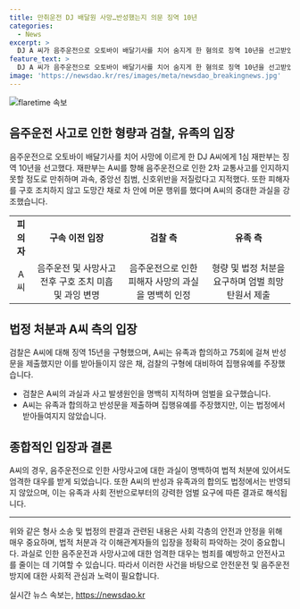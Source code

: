 ```yaml
---
title: 만취운전 DJ 배달원 사망…반성했는지 의문 징역 10년
categories:
  - News
excerpt: >
  DJ A 씨가 음주운전으로 오토바이 배달기사를 치어 숨지게 한 혐의로 징역 10년을 선고받았다. 사고 당시 A 씨는 알코올농도 0.221%로 면허취소 수준이었고, 사고 이후 구호조치를 하지 않고 자신의 애완견을 끌어안은 채 서 있었다. 검찰은 A 씨에 대해 징역 15년을 구형했으며, 재판부는 반성과 합의를 강조한 측에 대해 집행유예를 주장했지만 이를 받아들이지 않았다. A 씨는 2차 교통사고 직전에도 매우 위험하게 운전하다가 음주로 사고를 인식할 수 없을 정도로 만취한 상태였다.
feature_text: >
  DJ A 씨가 음주운전으로 오토바이 배달기사를 치어 숨지게 한 혐의로 징역 10년을 선고받았다. 사고 당시 A 씨는 알코올농도 0.221%로 면허취소 수준이었고, 사고 이후 구호조치를 하지 않고 자신의 애완견을 끌어안은 채 서 있었다. 검찰은 A 씨에 대해 징역 15년을 구형했으며, 재판부는 반성과 합의를 강조한 측에 대해 집행유예를 주장했지만 이를 받아들이지 않았다. A 씨는 2차 교통사고 직전에도 매우 위험하게 운전하다가 음주로 사고를 인식할 수 없을 정도로 만취한 상태였다.
image: 'https://newsdao.kr/res/images/meta/newsdao_breakingnews.jpg'
---
```


<p><img src="https://newsdao.kr/res/images/meta/newsdao_breakingnews.jpg" alt="flaretime 속보" /></p>

<h2 data-ke-size="size26">음주운전 사고로 인한 형량과 검찰, 유족의 입장</h2>

<p data-ke-size="size16">음주운전으로 오토바이 배달기사를 치어 사망에 이르게 한 DJ A씨에게 1심 재판부는 징역 10년을 선고했다. 재판부는 A씨를 향해 음주운전으로 인한 2차 교통사고를 인지하지 못할 정도로 만취하며 과속, 중앙선 침범, 신호위반을 저질렀다고 지적했다. 또한 피해자를 구호 조치하지 않고 도망간 채로 차 안에 머문 행위를 했다며 A씨의 중대한 과실을 강조했습니다.</p>

<table>
  <tr>
    <td style="text-align: center; height: 17px;"><b>피의자</b></td>
    <td style="text-align: center; height: 17px;"><b>구속 이전 입장</b></td>
    <td style="text-align: center; height: 17px;"><b>검찰 측</b></td>
    <td style="text-align: center; height: 17px;"><b>유족 측</b></td>
  </tr>
  <tr>
    <td style="text-align: center;">A씨</td>
    <td style="text-align: center;">음주운전 및 사망사고 전후 구호 조치 미흡 및 과잉 변명</td>
    <td style="text-align: center;">음주운전으로 인한 피해자 사망의 과실을 명백히 인정</td>
    <td style="text-align: center;">형량 및 법정 처분을 요구하며 엄벌 희망 탄원서 제출</td>
  </tr>
</table>

<h2 data-ke-size="size26">법정 처분과 A씨 측의 입장</h2>

<p data-ke-size="size16">검찰은 A씨에 대해 징역 15년을 구형했으며, A씨는 유족과 합의하고 75회에 걸쳐 반성문을 제출했지만 이를 받아들이지 않은 채, 검찰의 구형에 대비하여 집행유예를 주장했습니다.</p>

<ul>
  <li>검찰은 A씨의 과실과 사고 발생원인을 명백히 지적하며 엄벌을 요구했습니다.</li>
  <li>A씨는 유족과 합의하고 반성문을 제출하며 집행유예를 주장했지만, 이는 법정에서 받아들여지지 않았습니다. </li>
</ul>

<h2 data-ke-size="size26">종합적인 입장과 결론</h2>

<p data-ke-size="size16">A씨의 경우, 음주운전으로 인한 사망사고에 대한 과실이 명백하여 법적 처분에 있어서도 엄격한 대우를 받게 되었습니다. 또한 A씨의 반성과 유족과의 합의도 법정에서는 반영되지 않았으며, 이는 유족과 사회 전반으로부터의 강력한 엄벌 요구에 따른 결과로 해석됩니다.</p>

<hr>

<p data-ke-size="size16">위와 같은 형사 소송 및 법정의 판결과 관련된 내용은 사회 각층의 안전과 안정을 위해 매우 중요하며, 법적 처분과 각 이해관계자들의 입장을 정확히 파악하는 것이 중요합니다. 과실로 인한 음주운전과 사망사고에 대한 엄격한 대우는 범죄를 예방하고 안전사고를 줄이는 데 기여할 수 있습니다. 따라서 이러한 사건을 바탕으로 안전운전 및 음주운전 방지에 대한 사회적 관심과 노력이 필요합니다.</p>
실시간 뉴스 속보는, <a href="https://newsdao.kr" rel="dofollow">https://newsdao.kr</a>


